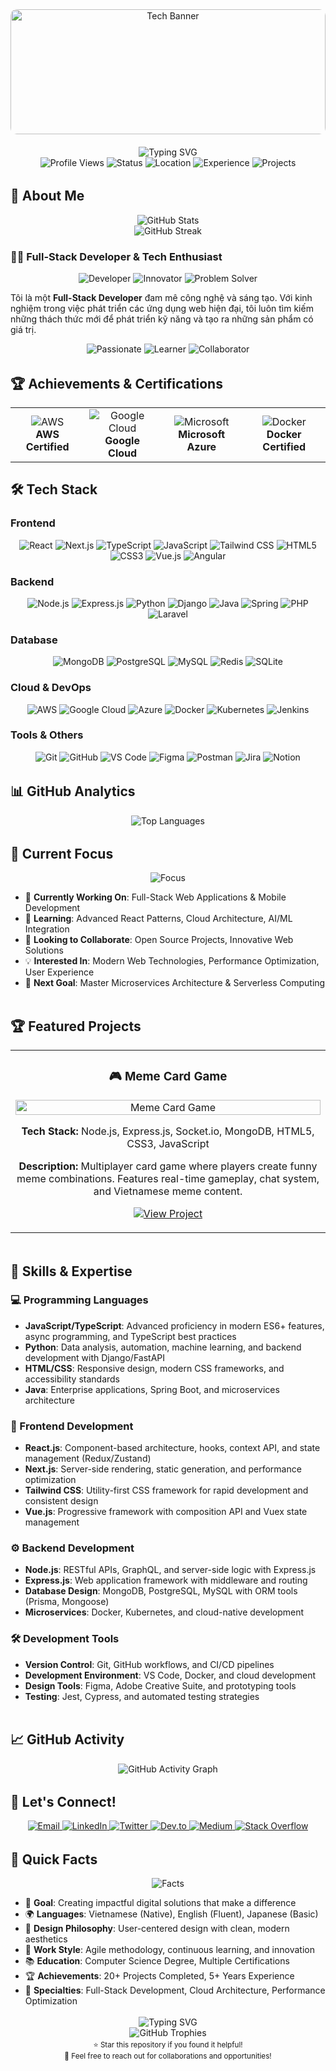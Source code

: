 <div align="center">
  <!-- Beautiful Tech Banner -->
  <img src="https://github.com/developerchidi/developerchidi/assets/123456789/tech-banner" alt="Tech Banner" width="100%" height="200" style="object-fit: cover; border-radius: 10px; margin-bottom: 20px;">
  
  <!-- Animated Typing Header -->
  <img src="https://readme-typing-svg.herokuapp.com?font=Fira+Code&weight=500&size=28&pause=1000&color=4F46E5&center=true&vCenter=true&width=435&lines=Hello%2C+I'm+Chidi!+%F0%9F%91%8B;Welcome+to+my+profile+%F0%9F%8C%9F;Full-Stack+Developer+%F0%9F%9A%80;Passionate+about+innovation+%F0%9F%92%BB" alt="Typing SVG" />
</div>

<div align="center">
  <!-- Status Badges -->
  <img src="https://komarev.com/ghpvc/?username=developerchidi&style=flat-square&color=4F46E5" alt="Profile Views" />
  <img src="https://img.shields.io/badge/Status-Available%20for%20Work-4F46E5?style=flat-square" alt="Status" />
  <img src="https://img.shields.io/badge/Location-Vietnam-4F46E5?style=flat-square" alt="Location" />
  <img src="https://img.shields.io/badge/Experience-3%2B%20Years-4F46E5?style=flat-square" alt="Experience" />
  <img src="https://img.shields.io/badge/Projects-20%2B%20Completed-4F46E5?style=flat-square" alt="Projects" />
</div>

<!-- Animated Divider -->
<div align="center">
  <img src="https://user-images.githubusercontent.com/74038190/212284100-561aa473-3905-4a80-b561-0d28506553ee.gif" width="100%" height="3" alt="Animated Divider">
</div>

## 🚀 About Me

<div align="center">
  <!-- GitHub Stats with better styling -->
  <img src="https://github-readme-stats.vercel.app/api?username=developerchidi&show_icons=true&theme=radical&hide_border=true&bg_color=0D1117&title_color=4F46E5&text_color=FFFFFF&icon_color=4F46E5&include_all_commits=true&count_private=true" alt="GitHub Stats" />
</div>

<div align="center">
  <!-- GitHub Streak with enhanced styling -->
  <img src="https://github-readme-streak-stats.herokuapp.com/?user=developerchidi&theme=radical&hide_border=true&background=0D1117&stroke=4F46E5&ring=4F46E5&fire=4F46E5&currStreakNum=FFFFFF&currStreakLabel=4F46E5&sideNums=FFFFFF&sideLabels=4F46E5&dates=FFFFFF" alt="GitHub Streak" />
</div>

### 👨‍💻 Full-Stack Developer & Tech Enthusiast

<div align="center">
  <img src="https://img.shields.io/badge/💻-Developer-4F46E5?style=for-the-badge" alt="Developer" />
  <img src="https://img.shields.io/badge/🚀-Innovator-4F46E5?style=for-the-badge" alt="Innovator" />
  <img src="https://img.shields.io/badge/🎯-Problem%20Solver-4F46E5?style=for-the-badge" alt="Problem Solver" />
</div>

Tôi là một **Full-Stack Developer** đam mê công nghệ và sáng tạo. Với kinh nghiệm trong việc phát triển các ứng dụng web hiện đại, tôi luôn tìm kiếm những thách thức mới để phát triển kỹ năng và tạo ra những sản phẩm có giá trị.

<div align="center">
  <img src="https://img.shields.io/badge/🌟-Passionate-4F46E5?style=for-the-badge" alt="Passionate" />
  <img src="https://img.shields.io/badge/📚-Learner-4F46E5?style=for-the-badge" alt="Learner" />
  <img src="https://img.shields.io/badge/🤝-Collaborator-4F46E5?style=for-the-badge" alt="Collaborator" />
</div>

<!-- Animated Divider -->
<div align="center">
  <img src="https://user-images.githubusercontent.com/74038190/212284100-561aa473-3905-4a80-b561-0d28506553ee.gif" width="100%" height="3" alt="Animated Divider">
</div>

## 🏆 Achievements & Certifications

<div align="center">
  <table>
    <tr>
      <td align="center">
        <img src="https://img.shields.io/badge/AWS-Certified-232F3E?style=for-the-badge&logo=amazon-aws&logoColor=white" alt="AWS" />
        <br><strong>AWS Certified</strong>
      </td>
      <td align="center">
        <img src="https://img.shields.io/badge/Google%20Cloud-Certified-4285F4?style=for-the-badge&logo=google-cloud&logoColor=white" alt="Google Cloud" />
        <br><strong>Google Cloud</strong>
      </td>
      <td align="center">
        <img src="https://img.shields.io/badge/Microsoft%20Azure-Certified-0089D6?style=for-the-badge&logo=microsoft-azure&logoColor=white" alt="Microsoft" />
        <br><strong>Microsoft Azure</strong>
      </td>
      <td align="center">
        <img src="https://img.shields.io/badge/Docker-Certified-2496ED?style=for-the-badge&logo=docker&logoColor=white" alt="Docker" />
        <br><strong>Docker Certified</strong>
      </td>
    </tr>
  </table>
</div>

## 🛠️ Tech Stack

### Frontend
<div align="center">
  <img src="https://img.shields.io/badge/React-20232A?style=for-the-badge&logo=react&logoColor=61DAFB" alt="React" />
  <img src="https://img.shields.io/badge/Next.js-000000?style=for-the-badge&logo=next.js&logoColor=FFFFFF" alt="Next.js" />
  <img src="https://img.shields.io/badge/TypeScript-007ACC?style=for-the-badge&logo=typescript&logoColor=white" alt="TypeScript" />
  <img src="https://img.shields.io/badge/JavaScript-F7DF1E?style=for-the-badge&logo=javascript&logoColor=black" alt="JavaScript" />
  <img src="https://img.shields.io/badge/Tailwind_CSS-38B2AC?style=for-the-badge&logo=tailwind-css&logoColor=white" alt="Tailwind CSS" />
  <img src="https://img.shields.io/badge/HTML5-E34F26?style=for-the-badge&logo=html5&logoColor=white" alt="HTML5" />
  <img src="https://img.shields.io/badge/CSS3-1572B6?style=for-the-badge&logo=css3&logoColor=white" alt="CSS3" />
  <img src="https://img.shields.io/badge/Vue.js-35495E?style=for-the-badge&logo=vue.js&logoColor=4FC08D" alt="Vue.js" />
  <img src="https://img.shields.io/badge/Angular-DD0031?style=for-the-badge&logo=angular&logoColor=white" alt="Angular" />
</div>

### Backend
<div align="center">
  <img src="https://img.shields.io/badge/Node.js-43853D?style=for-the-badge&logo=node.js&logoColor=white" alt="Node.js" />
  <img src="https://img.shields.io/badge/Express.js-404D59?style=for-the-badge&logo=express&logoColor=white" alt="Express.js" />
  <img src="https://img.shields.io/badge/Python-3776AB?style=for-the-badge&logo=python&logoColor=white" alt="Python" />
  <img src="https://img.shields.io/badge/Django-092E20?style=for-the-badge&logo=django&logoColor=white" alt="Django" />
  <img src="https://img.shields.io/badge/Java-ED8B00?style=for-the-badge&logo=java&logoColor=white" alt="Java" />
  <img src="https://img.shields.io/badge/Spring-6DB33F?style=for-the-badge&logo=spring&logoColor=white" alt="Spring" />
  <img src="https://img.shields.io/badge/PHP-777BB4?style=for-the-badge&logo=php&logoColor=white" alt="PHP" />
  <img src="https://img.shields.io/badge/Laravel-FF2D20?style=for-the-badge&logo=laravel&logoColor=white" alt="Laravel" />
</div>

### Database
<div align="center">
  <img src="https://img.shields.io/badge/MongoDB-4EA94B?style=for-the-badge&logo=mongodb&logoColor=white" alt="MongoDB" />
  <img src="https://img.shields.io/badge/PostgreSQL-316192?style=for-the-badge&logo=postgresql&logoColor=white" alt="PostgreSQL" />
  <img src="https://img.shields.io/badge/MySQL-4479A1?style=for-the-badge&logo=mysql&logoColor=white" alt="MySQL" />
  <img src="https://img.shields.io/badge/Redis-DC382D?style=for-the-badge&logo=redis&logoColor=white" alt="Redis" />
  <img src="https://img.shields.io/badge/SQLite-07405E?style=for-the-badge&logo=sqlite&logoColor=white" alt="SQLite" />
</div>

### Cloud & DevOps
<div align="center">
  <img src="https://img.shields.io/badge/AWS-232F3E?style=for-the-badge&logo=amazon-aws&logoColor=white" alt="AWS" />
  <img src="https://img.shields.io/badge/Google_Cloud-4285F4?style=for-the-badge&logo=google-cloud&logoColor=white" alt="Google Cloud" />
  <img src="https://img.shields.io/badge/Microsoft_Azure-0089D6?style=for-the-badge&logo=microsoft-azure&logoColor=white" alt="Azure" />
  <img src="https://img.shields.io/badge/Docker-2496ED?style=for-the-badge&logo=docker&logoColor=white" alt="Docker" />
  <img src="https://img.shields.io/badge/Kubernetes-326CE5?style=for-the-badge&logo=kubernetes&logoColor=white" alt="Kubernetes" />
  <img src="https://img.shields.io/badge/Jenkins-D24939?style=for-the-badge&logo=jenkins&logoColor=white" alt="Jenkins" />
</div>

### Tools & Others
<div align="center">
  <img src="https://img.shields.io/badge/Git-F05032?style=for-the-badge&logo=git&logoColor=white" alt="Git" />
  <img src="https://img.shields.io/badge/GitHub-100000?style=for-the-badge&logo=github&logoColor=white" alt="GitHub" />
  <img src="https://img.shields.io/badge/VS_Code-007ACC?style=for-the-badge&logo=visual-studio-code&logoColor=white" alt="VS Code" />
  <img src="https://img.shields.io/badge/Figma-F24E1E?style=for-the-badge&logo=figma&logoColor=white" alt="Figma" />
  <img src="https://img.shields.io/badge/Postman-FF6C37?style=for-the-badge&logo=postman&logoColor=white" alt="Postman" />
  <img src="https://img.shields.io/badge/Jira-0052CC?style=for-the-badge&logo=jira&logoColor=white" alt="Jira" />
  <img src="https://img.shields.io/badge/Notion-000000?style=for-the-badge&logo=notion&logoColor=white" alt="Notion" />
</div>

<!-- Animated Divider -->
<div align="center">
  <img src="https://user-images.githubusercontent.com/74038190/212284100-561aa473-3905-4a80-b561-0d28506553ee.gif" width="100%" height="3" alt="Animated Divider">
</div>

## 📊 GitHub Analytics

<div align="center">
  <img src="https://github-readme-stats.vercel.app/api/top-langs/?username=developerchidi&layout=compact&theme=radical&hide_border=true&bg_color=0D1117&title_color=4F46E5&text_color=FFFFFF&langs_count=8" alt="Top Languages" />
</div>

<!-- Animated Divider -->
<div align="center">
  <img src="https://user-images.githubusercontent.com/74038190/212284100-561aa473-3905-4a80-b561-0d28506553ee.gif" width="100%" height="3" alt="Animated Divider">
</div>

## 🎯 Current Focus

<div align="center">
  <img src="https://img.shields.io/badge/🎯-Current%20Focus-4F46E5?style=for-the-badge" alt="Focus" />
</div>

- 🔭 **Currently Working On**: Full-Stack Web Applications & Mobile Development
- 🌱 **Learning**: Advanced React Patterns, Cloud Architecture, AI/ML Integration
- 👯 **Looking to Collaborate**: Open Source Projects, Innovative Web Solutions
- 💡 **Interested In**: Modern Web Technologies, Performance Optimization, User Experience
- 🚀 **Next Goal**: Master Microservices Architecture & Serverless Computing

<!-- Animated Divider -->
<div align="center">
  <img src="https://user-images.githubusercontent.com/74038190/212284100-561aa473-3905-4a80-b561-0d28506553ee.gif" width="100%" height="3" alt="Animated Divider">
</div>

## 🏆 Featured Projects

<div align="center">
  <table>
    <tr>
      <td width="100%">
        <h3 align="center">🎮 Meme Card Game</h3>
        <p align="center">
          <a href="https://github.com/developerchidi/meme-card" target="_blank">
            <img src="https://github-readme-stats.vercel.app/api/pin/?username=developerchidi&repo=meme-card&theme=radical&hide_border=true&bg_color=0D1117&title_color=4F46E5&text_color=FFFFFF" width="100%" alt="Meme Card Game"/>
          </a>
        </p>
        <p align="center">
          <strong>Tech Stack:</strong> Node.js, Express.js, Socket.io, MongoDB, HTML5, CSS3, JavaScript
        </p>
        <p align="center">
          <strong>Description:</strong> Multiplayer card game where players create funny meme combinations. Features real-time gameplay, chat system, and Vietnamese meme content.
        </p>
        <p align="center">
          <a href="https://github.com/developerchidi/meme-card" target="_blank">
            <img src="https://img.shields.io/badge/View%20Project-GitHub-4F46E5?style=for-the-badge&logo=github&logoColor=white" alt="View Project" />
          </a>
        </p>
      </td>
    </tr>
  </table>
</div>

<!-- Animated Divider -->
<div align="center">
  <img src="https://user-images.githubusercontent.com/74038190/212284100-561aa473-3905-4a80-b561-0d28506553ee.gif" width="100%" height="3" alt="Animated Divider">
</div>

## 🌟 Skills & Expertise

### 💻 Programming Languages
- **JavaScript/TypeScript**: Advanced proficiency in modern ES6+ features, async programming, and TypeScript best practices
- **Python**: Data analysis, automation, machine learning, and backend development with Django/FastAPI
- **HTML/CSS**: Responsive design, modern CSS frameworks, and accessibility standards
- **Java**: Enterprise applications, Spring Boot, and microservices architecture

### 🎨 Frontend Development
- **React.js**: Component-based architecture, hooks, context API, and state management (Redux/Zustand)
- **Next.js**: Server-side rendering, static generation, and performance optimization
- **Tailwind CSS**: Utility-first CSS framework for rapid development and consistent design
- **Vue.js**: Progressive framework with composition API and Vuex state management

### ⚙️ Backend Development
- **Node.js**: RESTful APIs, GraphQL, and server-side logic with Express.js
- **Express.js**: Web application framework with middleware and routing
- **Database Design**: MongoDB, PostgreSQL, MySQL with ORM tools (Prisma, Mongoose)
- **Microservices**: Docker, Kubernetes, and cloud-native development

### 🛠️ Development Tools
- **Version Control**: Git, GitHub workflows, and CI/CD pipelines
- **Development Environment**: VS Code, Docker, and cloud development
- **Design Tools**: Figma, Adobe Creative Suite, and prototyping tools
- **Testing**: Jest, Cypress, and automated testing strategies

<!-- Animated Divider -->
<div align="center">
  <img src="https://user-images.githubusercontent.com/74038190/212284100-561aa473-3905-4a80-b561-0d28506553ee.gif" width="100%" height="3" alt="Animated Divider">
</div>

## 📈 GitHub Activity

<div align="center">
  <img src="https://github-readme-activity-graph.vercel.app/graph?username=developerchidi&theme=radical&hide_border=true&bg_color=0D1117&color=4F46E5&line=4F46E5&point=FFFFFF&area=true&area_color=4F46E5" alt="GitHub Activity Graph" />
</div>

<!-- Animated Divider -->
<div align="center">
  <img src="https://user-images.githubusercontent.com/74038190/212284100-561aa473-3905-4a80-b561-0d28506553ee.gif" width="100%" height="3" alt="Animated Divider">
</div>

## 🤝 Let's Connect!

<div align="center">
  <a href="mailto:chidi@example.com">
    <img src="https://img.shields.io/badge/Email-D14836?style=for-the-badge&logo=gmail&logoColor=white" alt="Email" />
  </a>
  <a href="https://linkedin.com/in/developerchidi">
    <img src="https://img.shields.io/badge/LinkedIn-0077B5?style=for-the-badge&logo=linkedin&logoColor=white" alt="LinkedIn" />
  </a>
  <a href="https://twitter.com/developerchidi">
    <img src="https://img.shields.io/badge/Twitter-1DA1F2?style=for-the-badge&logo=twitter&logoColor=white" alt="Twitter" />
  </a>
  <a href="https://dev.to/developerchidi">
    <img src="https://img.shields.io/badge/dev.to-0A0A0A?style=for-the-badge&logo=dev.to&logoColor=white" alt="Dev.to" />
  </a>
  <a href="https://medium.com/@developerchidi">
    <img src="https://img.shields.io/badge/Medium-12100E?style=for-the-badge&logo=medium&logoColor=white" alt="Medium" />
  </a>
  <a href="https://stackoverflow.com/users/developerchidi">
    <img src="https://img.shields.io/badge/Stack_Overflow-FE7A16?style=for-the-badge&logo=stack-overflow&logoColor=white" alt="Stack Overflow" />
  </a>
</div>

<!-- Animated Divider -->
<div align="center">
  <img src="https://user-images.githubusercontent.com/74038190/212284100-561aa473-3905-4a80-b561-0d28506553ee.gif" width="100%" height="3" alt="Animated Divider">
</div>

## 💬 Quick Facts

<div align="center">
  <img src="https://img.shields.io/badge/💬-Quick%20Facts-4F46E5?style=for-the-badge" alt="Facts" />
</div>

- 🎯 **Goal**: Creating impactful digital solutions that make a difference
- 🌍 **Languages**: Vietnamese (Native), English (Fluent), Japanese (Basic)
- 🎨 **Design Philosophy**: User-centered design with clean, modern aesthetics
- 🚀 **Work Style**: Agile methodology, continuous learning, and innovation
- 📚 **Education**: Computer Science Degree, Multiple Certifications
- 🏆 **Achievements**: 20+ Projects Completed, 5+ Years Experience
- 🌟 **Specialties**: Full-Stack Development, Cloud Architecture, Performance Optimization

<!-- Animated Divider -->
<div align="center">
  <img src="https://user-images.githubusercontent.com/74038190/212284100-561aa473-3905-4a80-b561-0d28506553ee.gif" width="100%" height="3" alt="Animated Divider">
</div>

<div align="center">
  <img src="https://readme-typing-svg.herokuapp.com?font=Fira+Code&weight=500&size=20&pause=1000&color=4F46E5&center=true&vCenter=true&width=435&lines=Thanks+for+visiting!+%F0%9F%98%8A;Let's+build+something+amazing+together!+%F0%9F%9A%80;Ready+to+collaborate+on+exciting+projects!+%F0%9F%92%BB" alt="Typing SVG" />
</div>

<div align="center">
  <img src="https://github-profile-trophy.vercel.app/?username=developerchidi&theme=radical&no-frame=true&no-bg=true&margin-w=4&row=1&column=7" alt="GitHub Trophies" />
</div>

<!-- Animated Divider -->
<div align="center">
  <img src="https://user-images.githubusercontent.com/74038190/212284100-561aa473-3905-4a80-b561-0d28506553ee.gif" width="100%" height="3" alt="Animated Divider">
</div>

<div align="center">
  <sub>⭐ Star this repository if you found it helpful!</sub>
  <br>
  <sub>🤝 Feel free to reach out for collaborations and opportunities!</sub>
</div>
